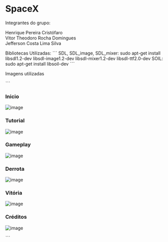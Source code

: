 # SpaceX
 
<div>
<p>Integrantes do grupo:</p>
Henrique Pereira Cristófaro<br>
Vitor Theodoro Rocha Domingues<br>
Jefferson Costa Lima Silva<br>
</div>

 
Bibliotecas Utilizadas:
ˋˋˋ
SDL, SDL_image, SDL_mixer: 
	sudo apt-get install libsdl1.2-dev libsdl-image1.2-dev libsdl-mixer1.2-dev libsdl-ttf2.0-dev 
SOIL: 
	sudo apt-get install libsoil-dev 
 ˋˋˋ
 
 Imagens utilizadas
 
 ˋˋˋ
 <h3>Inicio</h3>

![image](https://user-images.githubusercontent.com/72466642/110223248-35b27400-7eb5-11eb-8ace-bd9fc2916566.png)

 <h3>Tutorial</h3>

![image](https://user-images.githubusercontent.com/72466642/110223855-9641b100-7eb5-11eb-86df-4c0edca63415.png)

 <h3>Gameplay</h3>

![image](https://user-images.githubusercontent.com/72466642/110223867-b5404300-7eb5-11eb-8e1c-0d31a1cfb479.png)

<h3>Derrota</h3>

![image](https://user-images.githubusercontent.com/72466642/110223871-bffad800-7eb5-11eb-8ca5-b38a69d3f86d.png)

<h3>Vitória</h3>

![image](https://user-images.githubusercontent.com/72466642/110223892-e15bc400-7eb5-11eb-99c6-7bcb1f13bc14.png)

<h3>Créditos</h3>

![image](https://user-images.githubusercontent.com/72466642/110223896-ea4c9580-7eb5-11eb-8324-ac6fc58a8e3b.png)

ˋˋˋ













